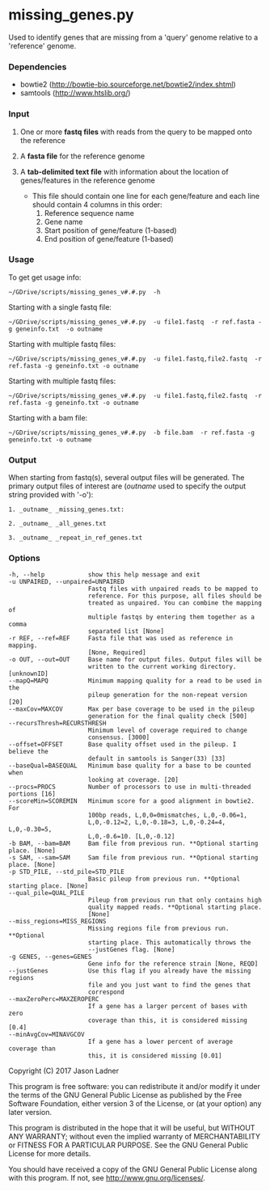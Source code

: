 # missing_genes.py
Used to identify genes that are missing from a 'query' genome relative to a 'reference' genome.

### Dependencies
- bowtie2 (http://bowtie-bio.sourceforge.net/bowtie2/index.shtml)
- samtools (http://www.htslib.org/)


### Input

1. One or more **fastq files** with reads from the query to be mapped onto the reference

2. A **fasta file** for the reference genome

3. A **tab-delimited text file** with information about the location of genes/features in the reference genome
    - This file should contain one line for each gene/feature and each line should contain 4 columns in this order:
        1. Reference sequence name
        2. Gene name
        3. Start position of gene/feature (1-based) 
        4. End position of gene/feature (1-based)

### Usage

To get get usage info:
```
~/GDrive/scripts/missing_genes_v#.#.py  -h
```

Starting with a single fastq file:
```
~/GDrive/scripts/missing_genes_v#.#.py  -u file1.fastq  -r ref.fasta -g geneinfo.txt  -o outname
```

Starting with multiple fastq files:
```
~/GDrive/scripts/missing_genes_v#.#.py  -u file1.fastq,file2.fastq  -r ref.fasta -g geneinfo.txt -o outname
```

Starting with multiple fastq files:
```
~/GDrive/scripts/missing_genes_v#.#.py  -u file1.fastq,file2.fastq  -r ref.fasta -g geneinfo.txt -o outname
```

Starting with a bam file:
```
~/GDrive/scripts/missing_genes_v#.#.py  -b file.bam  -r ref.fasta -g geneinfo.txt -o outname
```


### Output

When starting from fastq(s), several output files will be generated. The primary output files of interest are (_outname_ used to specify the output string provided with '-o'):
    
    1. _outname_ _missing_genes.txt:
    
    2. _outname_ _all_genes.txt
    
    3. _outname_ _repeat_in_ref_genes.txt


### Options

  ```
  -h, --help            show this help message and exit
  -u UNPAIRED, --unpaired=UNPAIRED
                        Fastq files with unpaired reads to be mapped to
                        reference. For this purpose, all files should be
                        treated as unpaired. You can combine the mapping of
                        multiple fastqs by entering them together as a comma
                        separated list [None]
  -r REF, --ref=REF     Fasta file that was used as reference in mapping.
                        [None, Required]
  -o OUT, --out=OUT     Base name for output files. Output files will be
                        written to the current working directory. [unknownID]
  --mapQ=MAPQ           Minimum mapping quality for a read to be used in the
                        pileup generation for the non-repeat version [20]
  --maxCov=MAXCOV       Max per base coverage to be used in the pileup
                        generation for the final quality check [500]
  --recursThresh=RECURSTHRESH
                        Minimum level of coverage required to change
                        consensus. [3000]
  --offset=OFFSET       Base quality offset used in the pileup. I believe the
                        default in samtools is Sanger(33) [33]
  --baseQual=BASEQUAL   Minimum base quality for a base to be counted when
                        looking at coverage. [20]
  --procs=PROCS         Number of processors to use in multi-threaded portions [16]
  --scoreMin=SCOREMIN   Minimum score for a good alignment in bowtie2. For
                        100bp reads, L,0,0=0mismatches, L,0,-0.06=1,
                        L,0,-0.12=2, L,0,-0.18=3, L,0,-0.24=4, L,0,-0.30=5,
                        L,0,-0.6=10. [L,0,-0.12]
  -b BAM, --bam=BAM     Bam file from previous run. **Optional starting place. [None]
  -s SAM, --sam=SAM     Sam file from previous run. **Optional starting place. [None]
  -p STD_PILE, --std_pile=STD_PILE
                        Basic pileup from previous run. **Optional starting place. [None]
  --qual_pile=QUAL_PILE
                        Pileup from previous run that only contains high
                        quality mapped reads. **Optional starting place.
                        [None]
  --miss_regions=MISS_REGIONS
                        Missing regions file from previous run. **Optional
                        starting place. This automatically throws the
                        --justGenes flag. [None]
  -g GENES, --genes=GENES
                        Gene info for the reference strain [None, REQD]
  --justGenes           Use this flag if you already have the missing regions
                        file and you just want to find the genes that
                        correspond
  --maxZeroPerc=MAXZEROPERC
                        If a gene has a larger percent of bases with zero
                        coverage than this, it is considered missing [0.4]
  --minAvgCov=MINAVGCOV
                        If a gene has a lower percent of average coverage than
                        this, it is considered missing [0.01]
  ```



Copyright (C) 2017  Jason Ladner

This program is free software: you can redistribute it and/or modify
it under the terms of the GNU General Public License as published by
the Free Software Foundation, either version 3 of the License, or
(at your option) any later version.

This program is distributed in the hope that it will be useful,
but WITHOUT ANY WARRANTY; without even the implied warranty of
MERCHANTABILITY or FITNESS FOR A PARTICULAR PURPOSE.  See the
GNU General Public License for more details.

You should have received a copy of the GNU General Public License
along with this program.  If not, see <http://www.gnu.org/licenses/>.
